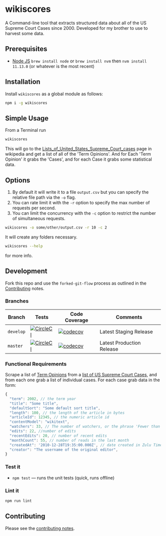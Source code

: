 # wikiscores

A Command-line tool that extracts structured data about all of the US Supreme Court Cases since 2000. Developed for my brother to use to harvest some data.

## Prerequisites

- [Node JS](https://nodejs.org) `brew install node` or `brew install nvm` then `nvm install 11.13.0` (or whatever is the most recent)

## Installation

Install `wikiscores` as a global module as follows:

```sh
npm i -g wikiscores
```

## Simple Usage

From a Terminal run

```sh
wikiscores
```

This will go to the [Lists_of_United_States_Supreme_Court_cases](https://en.wikipedia.org/wiki/Lists_of_United_States_Supreme_Court_cases) page in wikipedia and get a list of all of the 'Term Opinions'. And for Each 'Term Opinion' it grabs the 'Cases', and for each Case it grabs some statistical data.

## Options

1. By default it will write it to a file `output.csv` but you can specify the relative file path via the `-o` flag.
2. You can rate limit it with the `-r` option to specify the max number of requests per second.
3. You can limit the concurrency with the `-c` option to restrict the number of simultaneous requests.

```sh
wikiscores -o some/other/output.csv -r 10 -c 2
```

It will create any folders necessary.

```sh
wikiscores --help
```

for more info.

## Development

Fork this repo and use the `forked-git-flow` process as outlined in the [Contributing](CONTRIBUTING.md) notes.

### Branches

<!-- prettier-ignore -->
| Branch | Tests | Code Coverage | Comments |
| ------ | ----- | ------------- | ---------|
| `develop` | [![CircleCI](https://circleci.com/gh/davesag/wikiscores/tree/develop.svg?style=svg)](https://circleci.com/gh/davesag/wikiscores/tree/develop) | [![codecov](https://codecov.io/gh/davesag/wikiscores/branch/develop/graph/badge.svg)](https://codecov.io/gh/davesag/wikiscores) | Latest Staging Release |
| `master` | [![CircleCI](https://circleci.com/gh/davesag/wikiscores/tree/master.svg?style=svg)](https://circleci.com/gh/davesag/wikiscores/tree/master) | [![codecov](https://codecov.io/gh/davesag/wikiscores/branch/master/graph/badge.svg)](https://codecov.io/gh/davesag/wikiscores) | Latest Production Release |

### Functional Requirements

Scrape a list of [Term Opinions](https://en.wikipedia.org/wiki/2000_term_opinions_of_the_Supreme_Court_of_the_United_States) from a [list of US Supreme Court Cases](https://en.wikipedia.org/wiki/Lists_of_United_States_Supreme_Court_cases), and from each one grab a list of individual cases. For each case grab data in the form:

```js
{
  "term": 2002, // the term year
  "title": "Some title",
  "defaultSort": "Some default sort title",
  "length": 100, // the length of the article in bytes
  "articleId": 12345, // the numeric article id
  "contentModel": "wikitext",
  "watchers": 33, // The number of watchers, or the phrase 'Fewer than 30 watchers'
  "edits": 22, //number of edits
  "recentEdits": 20, // number of recent edits
  "monthCount": 55, // number of reads in the last month
  "createdAt": '2010-12-28T19:35:00.000Z', // date created in Zulu Time format"
  "creator": "The username of the original editor",
}
```

### Test it

- `npm test` — runs the unit tests (quick, runs offline)

### Lint it

```sh
npm run lint
```

## Contributing

Please see the [contributing notes](CONTRIBUTING.md).
